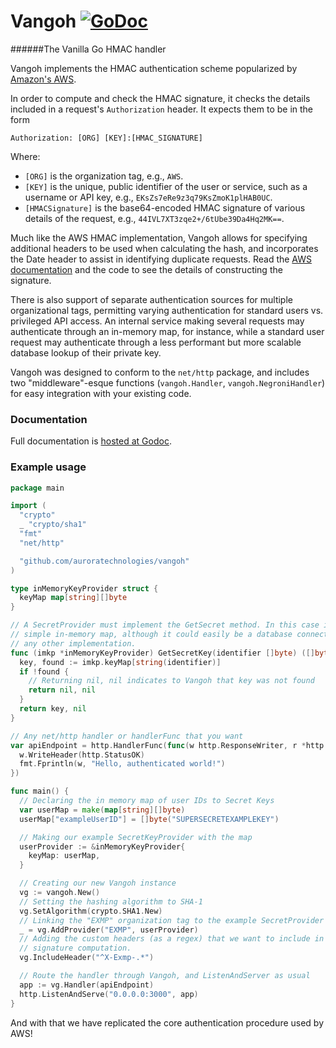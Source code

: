 Vangoh [![GoDoc](https://godoc.org/github.com/auroratechnologies/vangoh?status.svg)](https://godoc.org/github.com/auroratechnologies/vangoh)
======

######The Vanilla Go HMAC handler


Vangoh implements the HMAC authentication scheme popularized by [Amazon's AWS](http://docs.aws.amazon.com/AmazonS3/latest/dev/RESTAuthentication.html).

In order to compute and check the HMAC signature, it checks the details included in a request's `Authorization` header. It expects them to be in the form

```
Authorization: [ORG] [KEY]:[HMAC_SIGNATURE]
```

Where:
 - `[ORG]` is the organization tag, e.g., `AWS`.
 - `[KEY]` is the unique, public identifier of the user or service, such as a username or API key, e.g., `EKsZs7eRe9z3q79KsZmoK1plHAB0UC`.
 - `[HMACSignature]` is the base64-encoded HMAC signature of various details of the request, e.g., `44IVL7XT3zqe2+/6tUbe39Da4Hq2MK==`.

Much like the AWS HMAC implementation, Vangoh allows for specifying additional headers to be used when calculating the hash, and incorporates the Date header to assist in identifying duplicate requests. Read the [AWS documentation](http://docs.aws.amazon.com/AmazonS3/latest/dev/RESTAuthentication.html) and the code to see the details of constructing the signature.

There is also support of separate authentication sources for multiple organizational tags, permitting varying authentication for standard users vs.  privileged API access. An internal service making several requests may authenticate through an in-memory map, for instance, while a standard user request may authenticate through a less performant but more scalable database lookup of their private key.

Vangoh was designed to conform to the `net/http` package, and includes two "middleware"-esque functions (`vangoh.Handler`, `vangoh.NegroniHandler`) for easy integration with your existing code.


### Documentation
Full documentation is [hosted at Godoc](https://godoc.org/github.com/auroratechnologies/vangoh).


### Example usage
```go
package main

import (
  "crypto"
  _ "crypto/sha1"
  "fmt"
  "net/http"

  "github.com/auroratechnologies/vangoh"
)

type inMemoryKeyProvider struct {
  keyMap map[string][]byte
}

// A SecretProvider must implement the GetSecret method. In this case it's a
// simple in-memory map, although it could easily be a database connection or
// any other implementation.
func (imkp *inMemoryKeyProvider) GetSecretKey(identifier []byte) ([]byte, error) {
  key, found := imkp.keyMap[string(identifier)]
  if !found {
    // Returning nil, nil indicates to Vangoh that key was not found
    return nil, nil
  }
  return key, nil
}

// Any net/http handler or handlerFunc that you want
var apiEndpoint = http.HandlerFunc(func(w http.ResponseWriter, r *http.Request) {
  w.WriteHeader(http.StatusOK)
  fmt.Fprintln(w, "Hello, authenticated world!")
})

func main() {
  // Declaring the in memory map of user IDs to Secret Keys
  var userMap = make(map[string][]byte)
  userMap["exampleUserID"] = []byte("SUPERSECRETEXAMPLEKEY")

  // Making our example SecretKeyProvider with the map
  userProvider := &inMemoryKeyProvider{
    keyMap: userMap,
  }

  // Creating our new Vangoh instance
  vg := vangoh.New()
  // Setting the hashing algorithm to SHA-1
  vg.SetAlgorithm(crypto.SHA1.New)
  // Linking the "EXMP" organization tag to the example SecretProvider
  _ = vg.AddProvider("EXMP", userProvider)
  // Adding the custom headers (as a regex) that we want to include in our
  // signature computation.
  vg.IncludeHeader("^X-Exmp-.*")

  // Route the handler through Vangoh, and ListenAndServer as usual
  app := vg.Handler(apiEndpoint)
  http.ListenAndServe("0.0.0.0:3000", app)
}
```

And with that we have replicated the core authentication procedure used by AWS!

